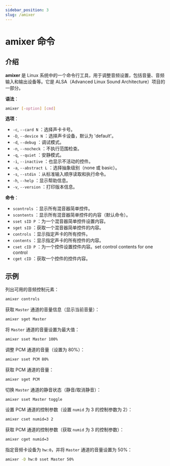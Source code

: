 ```yaml
---
sidebar_position: 3
slug: /amixer
---
```


# amixer 命令



## 介绍

**amixer** 是 Linux 系统中的一个命令行工具，用于调整音频设置，包括音量、音频输入和输出设备等。它是 ALSA（Advanced Linux Sound Architecture）项目的一部分。

**语法**：

```bash
amixer [-option] [cmd]
```

**选项**：

- `-c`, `--card N` ：选择声卡卡号。
- `-D`, `--device N` ：选择声卡设备，默认为 'default'。
- `-d`, `--debug` ：调试模式。
- `-n`, `--nocheck` ：不执行范围检查。
- `-q`, `--quiet` ：安静模式。
- `-i`, `--inactive` ：也显示不活动的控件。
- `-a`, `--abstract L` ：选择抽象级别（none 或 basic）。
- `-s`, `--stdin` ：从标准输入顺序读取和执行命令。
- `-h`, `--help` ：显示帮助信息。
- `-v`, `--version` ：打印版本信息。

**命令**：

- `scontrols` ：显示所有混音器简单控件。
- `scontents` ：显示所有混音器简单控件的内容（默认命令）。
- `sset sID P` ：为一个混音器简单控件设置内容。
- `sget sID` ：获取一个混音器简单控件的内容。
- `controls` ：显示指定声卡的所有控件。
- `contents` ：显示指定声卡的所有控件的内容。
- `cset cID P` ：为一个控件设置控件内容。set control contents for one control  
- `cget cID` ：获取一个控件的控件内容。



## 示例

列出可用的音频控制元素：

```bash
amixer controls
```

获取 `Master` 通道的音量信息（显示当前音量）：

```bash
amixer sget Master
```

将 `Master` 通道的音量设置为最大值：

```bash
amixer sset Master 100%
```

调整 PCM 通道的音量（设置为 80%）：

```bash
amixer sset PCM 80%
```

获取 PCM 通道的音量：

```bash
amixer sget PCM
```

切换 `Master` 通道的静音状态（静音/取消静音）：

```bash
amixer sset Master toggle
```

设置 PCM 通道的控制参数（设置 `numid` 为 3 的控制参数为 2）：

```bash
amixer cset numid=3 2
```

获取 PCM 通道的控制参数（获取 `numid` 为 3 的控制参数）：

```bash
amixer cget numid=3
```

指定音频卡设备为 `hw:0`，并将 `Master` 通道的音量设置为 50%：

```bash
amixer -D hw:0 sset Master 50%
```

